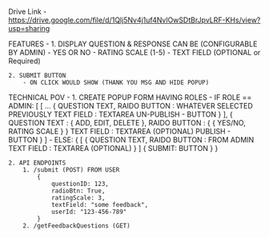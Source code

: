 Drive Link - https://drive.google.com/file/d/1Qlj5Nv4j1uf4NvlOwSDtBrJpvLRF-KHs/view?usp=sharing

FEATURES - 
    1. DISPLAY QUESTION & RESPONSE CAN BE (CONFIGURABLE BY ADMIN)
        - YES OR NO
        - RATING SCALE (1-5)
        - TEXT FIELD (OPTIONAL or Required)
    
    2. SUBMIT BUTTON
        - ON CLICK WOULD SHOW (THANK YOU MSG AND HIDE POPUP)
    

TECHNICAL POV - 
    1. CREATE POPUP FORM HAVING ROLES
        - IF ROLE == ADMIN: [
                [
                    ...
                    { 
                        QUESTION TEXT, 
                        RAIDO BUTTON :  WHATEVER SELECTED PREVIOUSLY
                        TEXT FIELD : TEXTAREA
                        UN-PUBLISH - BUTTON
                    }
                ],
                { 
                    QUESTION TEXT : { ADD, EDIT, DELETE }, 
                    RAIDO BUTTON :  { { YES/NO, RATING SCALE } }
                    TEXT FIELD : TEXTAREA (OPTIONAL)
                    PUBLISH - BUTTON
                }
            ]
        - ELSE:
            {
                [
                   { 
                        QUESTION TEXT, 
                        RAIDO BUTTON : FROM ADMIN
                        TEXT FIELD : TEXTAREA (OPTIONAL)
                    } 
                ]
                {
                    SUBMIT: BUTTON
                }
            }
    
    2. API ENDPOINTS 
        1. /submit (POST) FROM USER
            {
                questionID: 123,
                radioBtn: True,
                ratingScale: 3,
                textField: "some feedback",
                userId: "123-456-789"
            }
        2. /getFeedbackQuestions (GET) 
